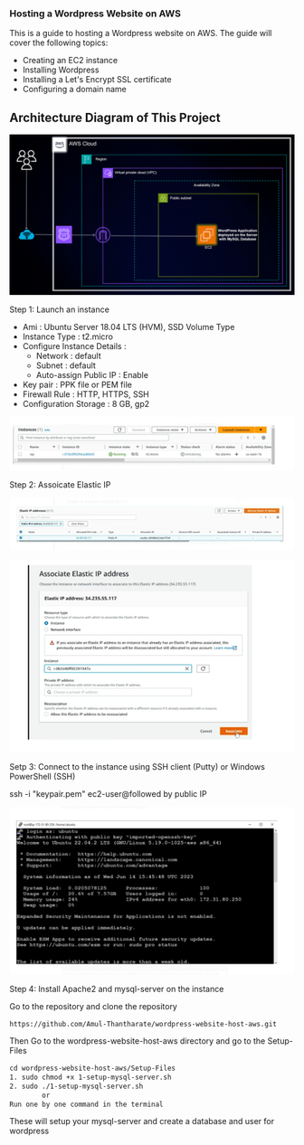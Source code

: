 ### Hosting a Wordpress Website on AWS

This is a guide to hosting a Wordpress website on AWS. The guide will cover the following topics:

- Creating an EC2 instance
- Installing Wordpress
- Installing a Let's Encrypt SSL certificate
- Configuring a domain name

## Architecture Diagram of This Project

![Architecture Diagram](Images/ArchitectureDiagram.gif)

Step 1: Launch an instance

- Ami : Ubuntu Server 18.04 LTS (HVM), SSD Volume Type
- Instance Type : t2.micro
- Configure Instance Details :
  - Network : default
  - Subnet : default
  - Auto-assign Public IP : Enable
- Key pair : PPK file or PEM file
- Firewall Rule : HTTP, HTTPS, SSH
- Configuration Storage : 8 GB, gp2

![A](Images/LaunchInstance.png)

Step 2: Assoicate Elastic IP

![B](Images/AssociateElasticIP.png)

![C](Images/AssociateElasticIP2.png)

Setp 3: Connect to the instance using SSH client (Putty) or Windows PowerShell (SSH)

ssh -i "keypair.pem" ec2-user@followed by public IP

![D](Images/ConnectToInstance.png)

Step 4: Install Apache2 and mysql-server on the instance

Go to the repository and clone the repository

```
https://github.com/Amul-Thantharate/wordpress-website-host-aws.git
```

Then Go to the wordpress-website-host-aws directory and go to the Setup-Files

```
cd wordpress-website-host-aws/Setup-Files
1. sudo chmod +x 1-setup-mysql-server.sh
2. sudo ./1-setup-mysql-server.sh
        or
Run one by one command in the terminal
```

These will setup your mysql-server and create a database and user for wordpress

